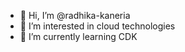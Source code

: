 - 👋 Hi, I’m @radhika-kaneria
- 👀 I’m interested in cloud technologies
- 🌱 I’m currently learning CDK

<!---
radhika-kaneria/radhika-kaneria is a ✨ special ✨ repository because its `README.md` (this file) appears on your GitHub profile.
You can click the Preview link to take a look at your changes.
--->
